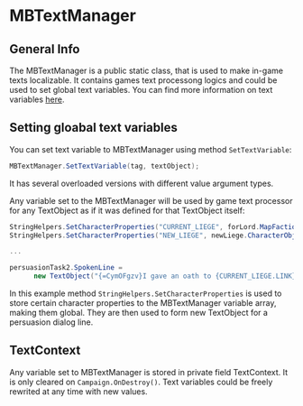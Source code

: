 # MBTextManager

## General Info
The MBTextManager is a public static class, that is used to make in-game texts localizable.
It contains games text processong logics and could be used to set global text variables. You can find more information on text variables [here](TextObject.md#text-variables).

## Setting gloabal text variables
You can set text variable to MBTextManager using method `SetTextVariable`:
```csharp
MBTextManager.SetTextVariable(tag, textObject);
```
It has several overloaded versions with different value argument types.

Any variable set to the MBTextManager will be used by game text processor for any TextObject as if it was defined for that TextObject itself:
```csharp
StringHelpers.SetCharacterProperties("CURRENT_LIEGE", forLord.MapFaction.Leader.CharacterObject, null, null, false);
StringHelpers.SetCharacterProperties("NEW_LIEGE", newLiege.CharacterObject, null, null, false);

...

persuasionTask2.SpokenLine =
      new TextObject("{=CymOFgzv}I gave an oath to {CURRENT_LIEGE.LINK} - but {?LORD.GENDER}her{?}his{\\?} disregard for the common people of this realm does give me pause.");
```
In this example method `StringHelpers.SetCharacterProperties` is used to store certain character properties to the MBTextManager variable array, making them global.
They are then used to form new TextObject for a persuasion dialog line.

## TextContext
Any variable set to MBTextManager is stored in private field TextContext. It is only cleared on `Campaign.OnDestroy()`.
Text variables could be freely rewrited at any time with new values.
